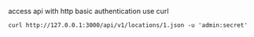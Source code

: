 access api with http basic authentication use curl
```
curl http://127.0.0.1:3000/api/v1/locations/1.json -u 'admin:secret'
```

